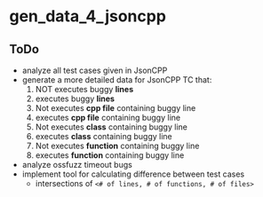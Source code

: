 # gen_data_4_jsoncpp

## ToDo
* analyze all test cases given in JsonCPP
* generate a more detailed data for JsonCPP
TC that:
  1. NOT executes buggy **lines**
  2. executes buggy **lines**
  3. Not executes **cpp file** containing buggy line
  4. executes **cpp file** containing buggy line
  5. Not executes **class** containing buggy line
  6. executes **class** containing buggy line
  7. Not executes **function** containing buggy line
  8. executes **function** containing buggy line
* analyze ossfuzz timeout bugs
* implement tool for calculating difference between test cases
  * intersections of ```<# of lines, # of functions, # of files>```

